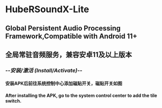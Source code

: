 # HubeRSoundX-Lite
## Global Persistent Audio Processing Framework,Compatible with Android 11+  
## 全局常驻音频服务，兼容安卓11及以上版本
  
  
### _--安装/激活 (Install/Activate)--_
#### 安装APK后前往系统控制中心添加磁贴开关，磁贴开关如图  
#### After installing the APK, go to the system control center to add the tile switch.

